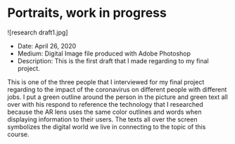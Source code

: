 #  Portraits, work in progress

![research draft1.jpg]


- Date: April 26, 2020
- Medium: Digital Image file produced with Adobe Photoshop
- Description: This is the first draft that I made regarding to my final project.

This is one of the three people that I interviewed for my final project regarding to the impact of the coronavirus on different people with different jobs. I put a green outline around the person in the picture and green text all over with his respond to reference the technology that I researched because the AR lens uses the same color outlines and words when displaying information to their users. The texts all over the screen symbolizes the digital world we live in connecting to the topic of this course. 
